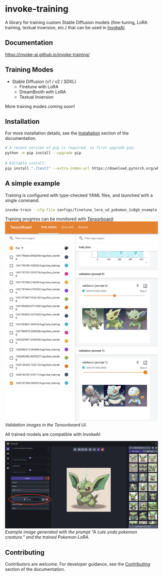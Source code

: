 # invoke-training

A library for training custom Stable Diffusion models (fine-tuning, LoRA training, textual inversion, etc.) that can be used in [InvokeAI](https://github.com/invoke-ai/InvokeAI).

## Documentation

https://invoke-ai.github.io/invoke-training/

## Training Modes

- Stable Diffusion (v1 / v2 / SDXL)
    - Finetune with LoRA
    - DreamBooth with LoRA
    - Textual Inversion

More training modes coming soon!

## Installation

For more installation details, see the [Installation](https://invoke-ai.github.io/invoke-training/get_started/installation/) section of the documentation.

```bash
# A recent version of pip is required, so first upgrade pip:
python -m pip install --upgrade pip

# Editable install:
pip install ".[test]" --extra-index-url https://download.pytorch.org/whl/cu121
```

## A simple example

Training is configured with type-checked YAML files, and launched with a single command:
```bash
invoke-train --cfg-file configs/finetune_lora_sd_pokemon_1x8gb_example.yaml
```

Training progress can be monitored with [Tensorboard](https://www.tensorflow.org/tensorboard):
![Screenshot of the Tensorboard UI showing validation images.](docs/images/tensorboard_val_images_screenshot.png)
*Validation images in the Tensorboard UI.*

All trained models are compatible with InvokeAI:

![Screenshot of the InvokeAI UI with an example of a Yoda pokemon generated using a Pokemon LoRA model.](docs/images/invokeai_yoda_pokemon_lora.png)
*Example image generated with the prompt "A cute yoda pokemon creature." and the trained Pokemon LoRA.*

## Contributing

Contributors are welcome. For developer guidance, see the [Contributing](https://invoke-ai.github.io/invoke-training/contributing/development_environment/) section of the documentation.
